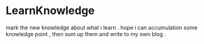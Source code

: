 # LearnKnowledge
mark the new knowledge about what i learn . hope i can accumulation some knowledge point , then sum up them and write  to my own blog .
